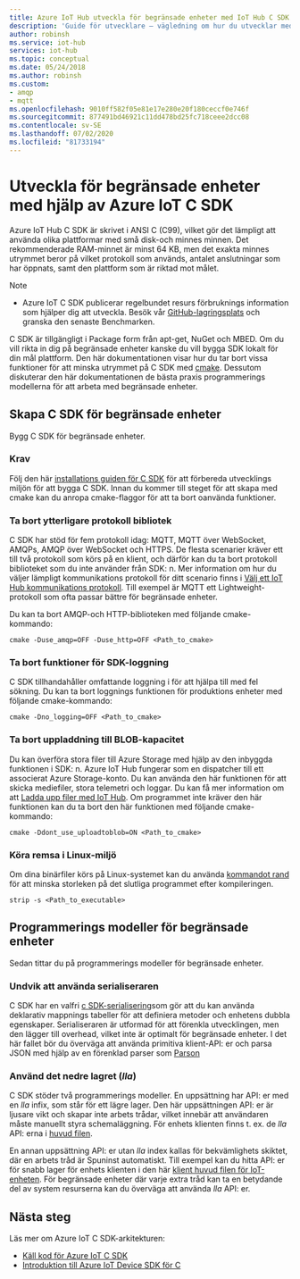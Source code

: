 ```yaml
---
title: Azure IoT Hub utveckla för begränsade enheter med IoT Hub C SDK
description: 'Guide för utvecklare – vägledning om hur du utvecklar med Azure IoT SDK: er för begränsade enheter.'
author: robinsh
ms.service: iot-hub
services: iot-hub
ms.topic: conceptual
ms.date: 05/24/2018
ms.author: robinsh
ms.custom:
- amqp
- mqtt
ms.openlocfilehash: 9010ff582f05e81e17e280e20f180ceccf0e746f
ms.sourcegitcommit: 877491bd46921c11dd478bd25fc718ceee2dcc08
ms.contentlocale: sv-SE
ms.lasthandoff: 07/02/2020
ms.locfileid: "81733194"
---
```

# <a name="develop-for-constrained-devices-using-azure-iot-c-sdk"></a>Utveckla för begränsade enheter med hjälp av Azure IoT C SDK

Azure IoT Hub C SDK är skrivet i ANSI C (C99), vilket gör det lämpligt att använda olika plattformar med små disk-och minnes minnen. Det rekommenderade RAM-minnet är minst 64 KB, men det exakta minnes utrymmet beror på vilket protokoll som används, antalet anslutningar som har öppnats, samt den plattform som är riktad mot målet.
> [!NOTE]
> * Azure IoT C SDK publicerar regelbundet resurs förbruknings information som hjälper dig att utveckla.  Besök vår [GitHub-lagringsplats](https://github.com/Azure/azure-iot-sdk-c/blob/master/doc/c_sdk_resource_information.md) och granska den senaste Benchmarken.
>

C SDK är tillgängligt i Package form från apt-get, NuGet och MBED. Om du vill rikta in dig på begränsade enheter kanske du vill bygga SDK lokalt för din mål plattform. Den här dokumentationen visar hur du tar bort vissa funktioner för att minska utrymmet på C SDK med [cmake](https://cmake.org/). Dessutom diskuterar den här dokumentationen de bästa praxis programmerings modellerna för att arbeta med begränsade enheter.

## <a name="building-the-c-sdk-for-constrained-devices"></a>Skapa C SDK för begränsade enheter

Bygg C SDK för begränsade enheter.

### <a name="prerequisites"></a>Krav

Följ den här [installations guiden för C SDK](https://github.com/Azure/azure-iot-sdk-c/blob/master/doc/devbox_setup.md) för att förbereda utvecklings miljön för att bygga C SDK. Innan du kommer till steget för att skapa med cmake kan du anropa cmake-flaggor för att ta bort oanvända funktioner.

### <a name="remove-additional-protocol-libraries"></a>Ta bort ytterligare protokoll bibliotek

C SDK har stöd för fem protokoll idag: MQTT, MQTT över WebSocket, AMQPs, AMQP över WebSocket och HTTPS. De flesta scenarier kräver ett till två protokoll som körs på en klient, och därför kan du ta bort protokoll biblioteket som du inte använder från SDK: n. Mer information om hur du väljer lämpligt kommunikations protokoll för ditt scenario finns i [Välj ett IoT Hub kommunikations protokoll](iot-hub-devguide-protocols.md). Till exempel är MQTT ett Lightweight-protokoll som ofta passar bättre för begränsade enheter.

Du kan ta bort AMQP-och HTTP-biblioteken med följande cmake-kommando:

```
cmake -Duse_amqp=OFF -Duse_http=OFF <Path_to_cmake>
```

### <a name="remove-sdk-logging-capability"></a>Ta bort funktioner för SDK-loggning

C SDK tillhandahåller omfattande loggning i för att hjälpa till med fel sökning. Du kan ta bort loggnings funktionen för produktions enheter med följande cmake-kommando:

```
cmake -Dno_logging=OFF <Path_to_cmake>
```

### <a name="remove-upload-to-blob-capability"></a>Ta bort uppladdning till BLOB-kapacitet

Du kan överföra stora filer till Azure Storage med hjälp av den inbyggda funktionen i SDK: n. Azure IoT Hub fungerar som en dispatcher till ett associerat Azure Storage-konto. Du kan använda den här funktionen för att skicka mediefiler, stora telemetri och loggar. Du kan få mer information om att [Ladda upp filer med IoT Hub](iot-hub-devguide-file-upload.md). Om programmet inte kräver den här funktionen kan du ta bort den här funktionen med följande cmake-kommando:

```
cmake -Ddont_use_uploadtoblob=ON <Path_to_cmake>
```

### <a name="running-strip-on-linux-environment"></a>Köra remsa i Linux-miljö

Om dina binärfiler körs på Linux-systemet kan du använda [kommandot rand](https://en.wikipedia.org/wiki/Strip_(Unix)) för att minska storleken på det slutliga programmet efter kompileringen.

```
strip -s <Path_to_executable>
```

## <a name="programming-models-for-constrained-devices"></a>Programmerings modeller för begränsade enheter

Sedan tittar du på programmerings modeller för begränsade enheter.

### <a name="avoid-using-the-serializer"></a>Undvik att använda serialiseraren

C SDK har en valfri [c SDK-serialisering](https://github.com/Azure/azure-iot-sdk-c/tree/master/serializer)som gör att du kan använda deklarativ mappnings tabeller för att definiera metoder och enhetens dubbla egenskaper. Serialiseraren är utformad för att förenkla utvecklingen, men den lägger till overhead, vilket inte är optimalt för begränsade enheter. I det här fallet bör du överväga att använda primitiva klient-API: er och parsa JSON med hjälp av en förenklad parser som [Parson](https://github.com/kgabis/parson)

### <a name="use-the-lower-layer-_ll_"></a>Använd det nedre lagret (_lla_)

C SDK stöder två programmerings modeller. En uppsättning har API: er med en _lla_ infix, som står för ett lägre lager. Den här uppsättningen API: er är ljusare vikt och skapar inte arbets trådar, vilket innebär att användaren måste manuellt styra schemaläggning. För enhets klienten finns t. ex. de _lla_ API: erna i [huvud filen](https://github.com/Azure/azure-iot-sdk-c/blob/master/iothub_client/inc/iothub_device_client_ll.h). 

En annan uppsättning API: er utan _lla_ index kallas för bekvämlighets skiktet, där en arbets tråd är Spuninst automatiskt. Till exempel kan du hitta API: er för snabb lager för enhets klienten i den här [klient huvud filen för IoT-enheten](https://github.com/Azure/azure-iot-sdk-c/blob/master/iothub_client/inc/iothub_device_client.h). För begränsade enheter där varje extra tråd kan ta en betydande del av system resurserna kan du överväga att använda _lla_ API: er.

## <a name="next-steps"></a>Nästa steg

Läs mer om Azure IoT C SDK-arkitekturen:
-    [Käll kod för Azure IoT C SDK](https://github.com/Azure/azure-iot-sdk-c/)
-    [Introduktion till Azure IoT Device SDK för C](iot-hub-device-sdk-c-intro.md)
